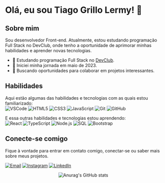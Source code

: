 <!-- Título -->
# Olá, eu sou Tiago Grillo Lermy! 👋

<!-- Sobre mim -->
## Sobre mim
Sou desenvolvedor Front-end. Atualmente, estou estudando programação Full Stack no DevClub, onde tenho a oportunidade de aprimorar minhas habilidades e aprender novas tecnologias.

- 🔭 Estudando programação Full Stack no [DevClub](https://rodolfomori.com.br/devclub/).
- 📅 Iniciei minha jornada em maio de 2023.
- 💼 Buscando oportunidades para colaborar em projetos interessantes.

<!-- Habilidades -->
## Habilidades

Aqui estão algumas das habilidades e tecnologias com as quais estou familiarizado:<br>
![VSCode](https://img.shields.io/badge/-VSCode-007ACC?style=flat-square&logo=visual-studio-code&logoColor=white)
![HTML5](https://img.shields.io/badge/-HTML5-E34F26?style=flat-square&logo=html5&logoColor=white)
![CSS3](https://img.shields.io/badge/-CSS3-1572B6?style=flat-square&logo=css3)
![JavaScript](https://img.shields.io/badge/-JavaScript-black?style=flat-square&logo=javascript)
![Git](https://img.shields.io/badge/-Git-black?style=flat-square&logo=git)
![GitHub](https://img.shields.io/badge/-GitHub-181717?style=flat-square&logo=github)

E essa outras habilidades e tecnologias estou aprendendo:<br>
![React](https://img.shields.io/badge/-React-61DAFB?style=flat-square&logo=react&logoColor=white)
![TypeScript](https://img.shields.io/badge/-TypeScript-3178C6?style=flat-square&logo=typescript&logoColor=white)
![Node.js](https://img.shields.io/badge/-Node.js-339933?style=flat-square&logo=node.js&logoColor=white)
![SQL](https://img.shields.io/badge/-SQL-CC2927?style=flat-square&logo=microsoft-sql-server&logoColor=white)
![Bootstrap](https://img.shields.io/badge/-Bootstrap-563D7C?style=flat-square&logo=bootstrap)
  
<!-- Conecte-se comigo -->
## Conecte-se comigo
Fique à vontade para entrar em contato comigo, conectar-se ou saber mais sobre meus projetos.

[![Email](https://img.shields.io/badge/Email-tlermy@gmail.com-blue?style=flat-square)](mailto:tlermy@gmail.com)
[![Instagram](https://img.shields.io/badge/Instagram-Follow-ff69b4?style=flat-square&logo=instagram&logoColor=white)](https://www.instagram.com/tiagogrillolermy/)
[![LinkedIn](https://img.shields.io/badge/LinkedIn-Connect-blue?style=flat-square&logo=linkedin&logoColor=white)](https://www.linkedin.com/in/tiago-grillo-lermy/)

<!-- Rodapé -->
<div align="center">
  
 ![Anurag's GitHub stats](https://github-readme-stats.vercel.app/api?username=TiagoGrilloLermy&hide=contribs,prs)

</div>

